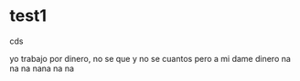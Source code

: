 # test1
cds

yo trabajo por dinero, no se que y no se cuantos pero a mi dame dinero
na na na nana na na
